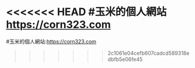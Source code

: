 <<<<<<< HEAD
#玉米的個人網站
https://corn323.com
=======
#玉米的個人網站:https://corn323.com
>>>>>>> 2c1061e04cefb607cadcd589318edbfb5e06fe45

